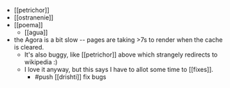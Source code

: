 - [[petrichor]]
- [[ostranenie]]
- [[poema]]
  - [[agua]]
- the Agora is a bit slow -- pages are taking >7s to render when the cache is cleared.
  - It's also buggy, like [[petrichor]] above which strangely redirects to wikipedia :)
  - I love it anyway, but this says I have to allot some time to [[fixes]].
    - #push [[drishti]] fix bugs
